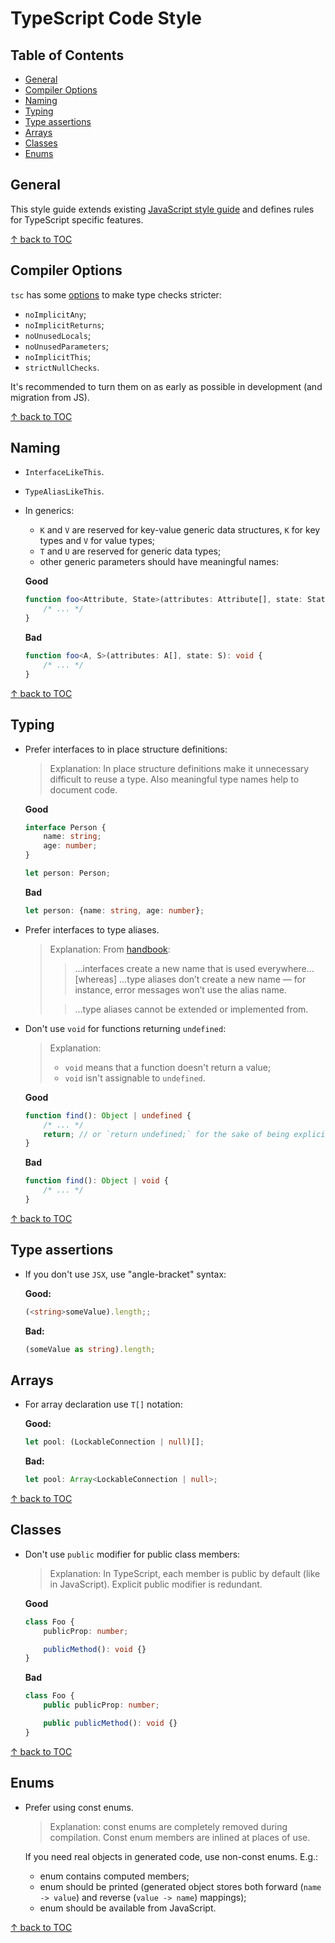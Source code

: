 TypeScript Code Style
=====================

## Table of Contents

<!-- START doctoc generated TOC please keep comment here to allow auto update -->
<!-- DON'T EDIT THIS SECTION, INSTEAD RE-RUN doctoc TO UPDATE -->


- [General](#general)
- [Compiler Options](#compiler-options)
- [Naming](#naming)
- [Typing](#typing)
- [Type assertions](#type-assertions)
- [Arrays](#arrays)
- [Classes](#classes)
- [Enums](#enums)

<!-- END doctoc generated TOC please keep comment here to allow auto update -->

## General

This style guide extends existing [JavaScript style guide](javascript.md) and
defines rules for TypeScript specific features.

[&#8593; back to TOC](#table-of-contents)

## Compiler Options

`tsc` has some [options](http://www.typescriptlang.org/docs/handbook/compiler-options.html)
to make type checks stricter:

* `noImplicitAny`;
* `noImplicitReturns`;
* `noUnusedLocals`;
* `noUnusedParameters`;
* `noImplicitThis`;
* `strictNullChecks`.

It's recommended to turn them on as early as possible in development (and migration
from JS).

[&#8593; back to TOC](#table-of-contents)

## Naming

* `InterfaceLikeThis`.
* `TypeAliasLikeThis`.
* In generics:
  * `K` and `V` are reserved for key-value generic data structures, `K` for key
    types and `V` for value types;
  * `T` and `U` are reserved for generic data types;
  * other generic parameters should have meaningful names:

  **Good**

  ```ts
  function foo<Attribute, State>(attributes: Attribute[], state: State): void {
      /* ... */
  }
  ```

  **Bad**

  ```ts
  function foo<A, S>(attributes: A[], state: S): void {
      /* ... */
  }
  ```

[&#8593; back to TOC](#table-of-contents)

## Typing

* Prefer interfaces to in place structure definitions:

  > Explanation:
  > In place structure definitions make it unnecessary difficult to reuse a type.
  > Also meaningful type names help to document code.

  **Good**

  ```ts
  interface Person {
      name: string;
      age: number;
  }

  let person: Person;
  ```

  **Bad**

  ```ts
  let person: {name: string, age: number};
  ```

* Prefer interfaces to type aliases.

  > Explanation:
  > From [handbook](http://www.typescriptlang.org/docs/handbook/advanced-types.html):
  > > ...interfaces create a new name that is used everywhere... [whereas]
  > > ...type aliases don’t create a new name — for instance, error messages
  > > won’t use the alias name.
  >
  > > ...type aliases cannot be extended or implemented from.

* Don't use `void` for functions returning `undefined`:

  > Explanation:
  > * `void` means that a function doesn't return a value;
  > * `void` isn't assignable to `undefined`.

  **Good**

  ```ts
  function find(): Object | undefined {
      /* ... */
      return; // or `return undefined;` for the sake of being explicit.
  }
  ```

  **Bad**

  ```ts
  function find(): Object | void {
      /* ... */
  }
  ```

[&#8593; back to TOC](#table-of-contents)

## Type assertions

* If you don't use `JSX`, use "angle-bracket" syntax:

  **Good:**

  ```ts
  (<string>someValue).length;;
  ```

  **Bad:**

  ```ts
  (someValue as string).length;
  ```

## Arrays

* For array declaration use `T[]` notation:

  **Good:**

  ```ts
  let pool: (LockableConnection | null)[];
  ```

  **Bad:**

  ```ts
  let pool: Array<LockableConnection | null>;
  ```

[&#8593; back to TOC](#table-of-contents)

## Classes

* Don't use `public` modifier for public class members:

  > Explanation: In TypeScript, each member is public by default (like in JavaScript). Explicit
  > public modifier is redundant.

  **Good**

  ```ts
  class Foo {
      publicProp: number;

      publicMethod(): void {}
  }
  ```

  **Bad**

  ```ts
  class Foo {
      public publicProp: number;

      public publicMethod(): void {}
  }
  ```

[&#8593; back to TOC](#table-of-contents)

## Enums

* Prefer using const enums.

  > Explanation: const enums are completely removed during compilation. Const enum members are
  > inlined at places of use.

  If you need real objects in generated code, use non-const enums. E.g.:

  * enum contains computed members;
  * enum should be printed (generated object stores both forward (`name -> value`) and reverse
    (`value -> name`) mappings);
  * enum should be available from JavaScript.

[&#8593; back to TOC](#table-of-contents)
